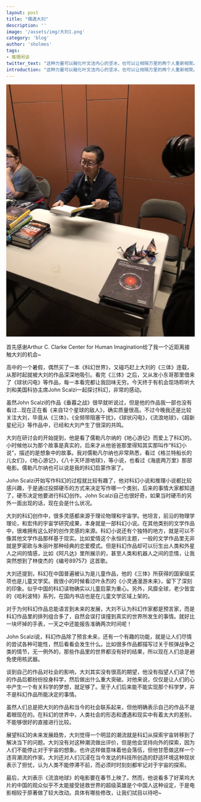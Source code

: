 ```yaml
---
layout: post
title: "偶遇大刘"
description: ''
image: '/assets/img/大刘1.png'
category: 'blog'
author: 'sholmes'
tags:
- 推理闲谈
twitter_text: "这种力量可以融化叶文洁内心的坚冰，也可以让相隔万里的两个人重新相聚。S觉得这种力量是爱。"
introduction: "这种力量可以融化叶文洁内心的坚冰，也可以让相隔万里的两个人重新相聚。S觉得这种力量是爱。"
---
```


![img](/assets/img/大刘2.png)

首先感谢Arthur C. Clarke Center for Human Imagination给了我一个近距离接触大刘的机会~

高中的一个暑假，偶然买了一本《科幻世界》，又碰巧赶上大刘的《三体》连载，从那时起就被大刘的作品深深地吸引。看完《三体》之后，又从发小东哥那里借来了《球状闪电》等作品，每一本看完都让我回味无穷。今天终于有机会现场聆听大刘和美国科协主席John Scalzi一起探讨科幻，非常的感动。

虽然John Scalzi的作品《垂暮之战》很早就听说过，但是他的作品我一部也没有看过...现在正在看《来自12个星球的敌人》，确实质量很高。不过今晚我还是比较关注大刘，毕竟从《三体》，《全频带阻塞干扰》，《球状闪电》，《流浪地球》，《超新星纪元》等作品中，已经和大刘产生了很深的共鸣。

大刘在研讨会的开始提到，他是看了儒勒凡尔纳的《地心游记》而爱上了科幻的。小时候他以为那个故事是真实的，后来才从他爸爸那里得知其实那叫作“科幻小说”，描述的是想象中的故事。我对儒勒凡尔纳也非常熟悉，看过《格兰特船长的儿女们》，《地心游记》，《八十天环游地球》，等小说，也看过《海底两万里》那部电影。儒勒凡尔纳也可以说是我的科幻启蒙作家了。

John Scalzi开始写作科幻的过程就比较有趣了，他对科幻小说和推理小说都比较感兴趣，于是通过投掷硬币的方式来决定写作哪一个类别，后来的事情大家都知道了，硬币决定他要进行科幻创作。John Scalzi自己也很好奇，如果当时硬币的另外一面出现的话，现在会是什么状况。

大刘的科幻创作中，很多灵感都来源于理论物理和宇宙学。他坦言，前沿的物理学理论，和宏伟的宇宙学研究成果，本身就是一部科幻小说。在其他类别的文学作品中，很难拥有这么好的创作灵感的来源。科幻小说还有个独特的地方，就是可以不像其他文学作品那样基于现实。比如爱情这个永恒的主题，一般的文学作品里无非就是罗密欧与朱丽叶那种经典的恋爱模式。但是科幻作品却可以衍生出人类和外星人之间的情感，比如《阿凡达》里所展示的，甚至人类和机器人之间的恋情，让我突然想到了林俊杰的《编号89757》这首歌。

大刘还提到，科幻在中国普遍被认为是儿童作品，他的《三体》所获得的国家级奖项也是儿童文学奖。我很小的时候看过叶永烈的《小灵通漫游未来》，留下了深刻的印象。似乎中国的科幻读物确实以儿童启蒙为重心。另外，风靡全球，老少皆宜的《哈利波特》系列，在国内书店也是在儿童文学区域上架的。

对于为何科幻作品总能语言到未来的发展，大刘不认为科幻作家都是预言家，而是科幻作品里的排列组合多了，自然会误打误撞到真实的世界所发生的事情。就好比一块坏掉的手表，一天之中还能报告准确两次时间呢！

John Scalzi说，科幻作品除了预言未来，还有一个有趣的功能，就是让人们尽情的尝试各种可能性，然后看看会发生什么。比如很多作品都描写过关于核弹战争之类的情节，无一例外的，那些作品里的世界都没有好的结果，所以现在人们总是避免使用核武器。

谈到自己的作品对社会的影响，大刘其实没有很高的期望，他没有指望人们读了他的作品后都纷纷投身科学，然后做出什么重大突破。对他来说，仅仅是让人们的心中产生一个有关科学的梦想，就足够了。至于人们后来能不能实现那个科学梦，并不是科幻作品所能决定的事情。

虽然人们总是把大刘的作品和当今的社会联系起来，但他明确表示自己的作品不是着眼现在的。在科幻的世界中，人类社会的形态和遭遇和现实中有着太大的差别，不能够很好的直接进行比较。

展望科幻的未来发展趋势，大刘觉得一个明显的潮流就是科幻从探索宇宙转移到了解决当下的问题。大刘没有对这种潮流做出评价，但是他会坚持向外的探索，因为人们不能停止对于宇宙的想象。也许这样做意味着他会落伍，但他甘愿做这样一个违背潮流的作家。大刘还对人们沉浸在当今发达的科技所创造的舒适环境这种现状表示了担忧，认为人类不能停滞不前，而必须时时刻刻都牢记对于宇宙的探索。

最后，大刘表示《流浪地球》的电影要在春节上映了。然而，他说看多了好莱坞大片的中国的观众似乎不太能接受拯救世界的超级英雄是个中国人这种设定，于是电影相较于原著做了较大改动。具体有哪些修改，让我们拭目以待吧~
